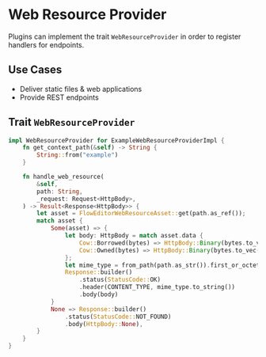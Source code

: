 # Web Resource Provider

Plugins can implement the trait `WebResourceProvider` in order to register handlers for endpoints.

## Use Cases

* Deliver static files & web applications
* Provide REST endpoints

## Trait `WebResourceProvider`

```rust
impl WebResourceProvider for ExampleWebResourceProviderImpl {
    fn get_context_path(&self) -> String {
        String::from("example")
    }

    fn handle_web_resource(
        &self,
        path: String,
        _request: Request<HttpBody>,
    ) -> Result<Response<HttpBody>> {
        let asset = FlowEditorWebResourceAsset::get(path.as_ref());
        match asset {
            Some(asset) => {
                let body: HttpBody = match asset.data {
                    Cow::Borrowed(bytes) => HttpBody::Binary(bytes.to_vec()),
                    Cow::Owned(bytes) => HttpBody::Binary(bytes.to_vec()),
                };
                let mime_type = from_path(path.as_str()).first_or_octet_stream();
                Response::builder()
                    .status(StatusCode::OK)
                    .header(CONTENT_TYPE, mime_type.to_string())
                    .body(body)
            }
            None => Response::builder()
                .status(StatusCode::NOT_FOUND)
                .body(HttpBody::None),
        }
    }
}
```
